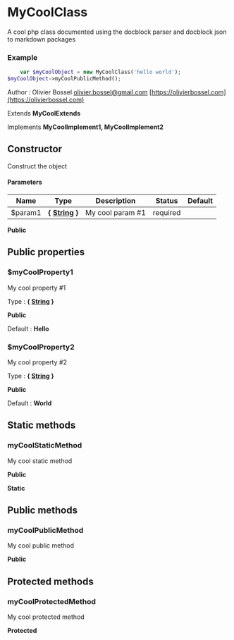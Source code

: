 # MyCoolClass

A cool php class documented using the docblock parser and docblock json to markdown packages

### Example
```php
	var $myCoolObject = new MyCoolClass('hello world');
$myCoolObject->myCoolPublicMethod();
```
Author : Olivier Bossel [olivier.bossel@gmail.com](mailto:olivier.bossel@gmail.com) [https://olivierbossel.com](https://olivierbossel.com)

Extends **MyCoolExtends**

Implements **MyCoolImplement1, MyCoolImplement2**


## Constructor

Construct the object


#### Parameters
Name  |  Type  |  Description  |  Status  |  Default
------------  |  ------------  |  ------------  |  ------------  |  ------------
$param1  |  **{ [String](http://php.net/manual/en/language.types.string.php) }**  |  My cool param #1  |  required  |

**Public**


## Public properties


### $myCoolProperty1

My cool property #1

Type : **{ [String](http://php.net/manual/en/language.types.string.php) }**

**Public**

Default : **Hello**


### $myCoolProperty2

My cool property #2

Type : **{ [String](http://php.net/manual/en/language.types.string.php) }**

**Public**

Default : **World**


## Static methods


### myCoolStaticMethod

My cool static method

**Public**

**Static**


## Public methods


### myCoolPublicMethod

My cool public method

**Public**


## Protected methods


### myCoolProtectedMethod

My cool protected method

**Protected**